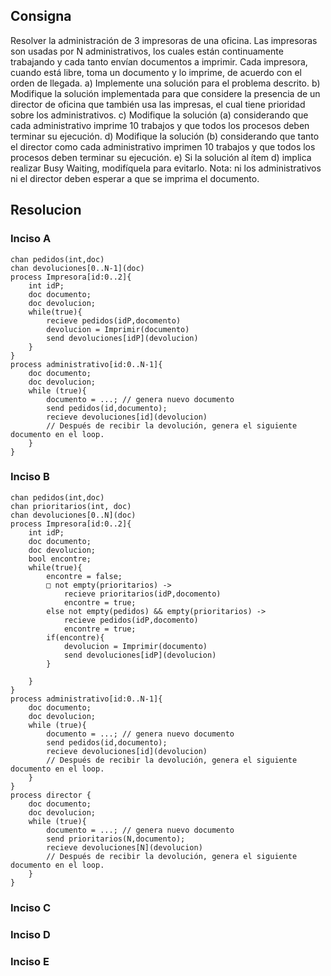 ## Consigna

Resolver la administración de 3 impresoras de una oficina. Las impresoras son usadas por N
administrativos, los cuales están continuamente trabajando y cada tanto envían documentos
a imprimir. Cada impresora, cuando está libre, toma un documento y lo imprime, de
acuerdo con el orden de llegada.
a) Implemente una solución para el problema descrito.
b) Modifique la solución implementada para que considere la presencia de un director de
oficina que también usa las impresas, el cual tiene prioridad sobre los administrativos.
c) Modifique la solución (a) considerando que cada administrativo imprime 10 trabajos y
que todos los procesos deben terminar su ejecución.
d) Modifique la solución (b) considerando que tanto el director como cada administrativo
imprimen 10 trabajos y que todos los procesos deben terminar su ejecución.
e) Si la solución al ítem d) implica realizar Busy Waiting, modifíquela para evitarlo.
Nota: ni los administrativos ni el director deben esperar a que se imprima el documento.

## Resolucion

### Inciso A

```
chan pedidos(int,doc)
chan devoluciones[0..N-1](doc)
process Impresora[id:0..2]{
    int idP;
    doc documento;
    doc devolucion;
    while(true){
        recieve pedidos(idP,docomento)
        devolucion = Imprimir(documento)
        send devoluciones[idP](devolucion)
    }
}
process administrativo[id:0..N-1]{
    doc documento;
    doc devolucion;
    while (true){
        documento = ...; // genera nuevo documento
        send pedidos(id,documento);
        recieve devoluciones[id](devolucion)
        // Después de recibir la devolución, genera el siguiente documento en el loop.
    }
}

```



### Inciso B

```
chan pedidos(int,doc)
chan prioritarios(int, doc)
chan devoluciones[0..N](doc)
process Impresora[id:0..2]{
    int idP;
    doc documento;
    doc devolucion;
    bool encontre;
    while(true){
        encontre = false;
        □ not empty(prioritarios) ->
            recieve prioritarios(idP,docomento)
            encontre = true;
        else not empty(pedidos) && empty(prioritarios) ->
            recieve pedidos(idP,docomento)
            encontre = true;
        if(encontre){
            devolucion = Imprimir(documento)
            send devoluciones[idP](devolucion)
        }
        
    }
}
process administrativo[id:0..N-1]{
    doc documento;
    doc devolucion;
    while (true){
        documento = ...; // genera nuevo documento
        send pedidos(id,documento);
        recieve devoluciones[id](devolucion)
        // Después de recibir la devolución, genera el siguiente documento en el loop.
    }
}
process director {
    doc documento;
    doc devolucion;
    while (true){
        documento = ...; // genera nuevo documento
        send prioritarios(N,documento);
        recieve devoluciones[N](devolucion)
        // Después de recibir la devolución, genera el siguiente documento en el loop.
    }
}
```


### Inciso C

### Inciso D


### Inciso E